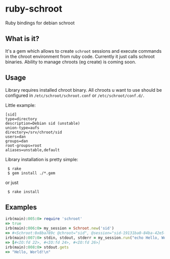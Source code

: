 ruby-schroot
============

Ruby bindings for debian schroot

What is it?
--------
It's a gem which allows to create `schroot` sessions and execute commands in the chroot environment from ruby code.
Currently it just calls schroot binaries.
Ability to manage chroots (eg create) is coming soon.

Usage
-------
Library requires installed chroot binary. All chroots u want to use should be configured in `/etc/schroot/schroot.conf` or `/etc/schroot/conf.d/`.

Little example:

    [sid]
    type=directory
    description=Debian sid (unstable)
    union-type=aufs
    directory=/srv/chroot/sid
    users=dan
    groups=dan
    root-groups=root
    aliases=unstable,default

Library installation is pretty simple:

     $ rake
     $ gem install ./*.gem
     
or just

     $ rake install
     
Examples
------
     
```ruby
irb(main):005:0> require 'schroot'
=> true
irb(main):006:0> my_session = Schroot.new('sid')
=> #<Schroot:0x8ba789c @chroot="sid", @session="sid-19131ba0-84ba-42e5-a2fb-d2d375d61750", @location="/var/lib/schroot/mount/sid-19131ba0-84ba-42e5-a2fb-d2d375d61750">
irb(main):007:0> stdin, stdout, stderr = my_session.run("echo Hello, World!")
=> [#<IO:fd 22>, #<IO:fd 24>, #<IO:fd 26>]
irb(main):008:0> stdout.gets
=> "Hello, World!\n"
```
